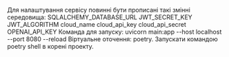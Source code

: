 Для налаштування сервісу повинні бути прописані такі змінні середовища: 
SQLALCHEMY_DATABASE_URL
JWT_SECRET_KEY
JWT_ALGORITHM
cloud_name
cloud_api_key
cloud_api_secret
OPENAI_API_KEY
Команда для запуску: uvicorn main:app --host localhost --port 8080 --reload
Віртуальне оточення: poetry. Запускати командою poetry shell в корені проекту. 
